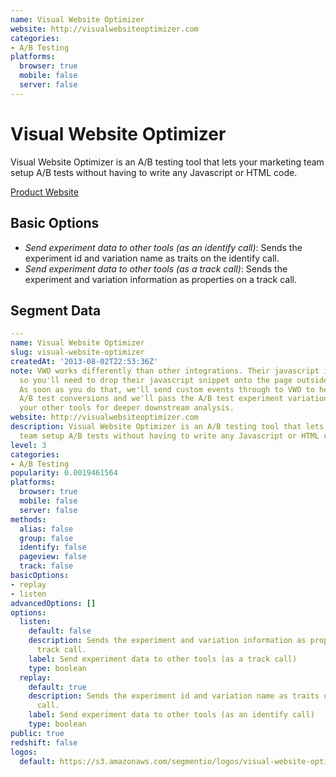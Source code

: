 ```yaml
---
name: Visual Website Optimizer
website: http://visualwebsiteoptimizer.com
categories:
- A/B Testing
platforms:
  browser: true
  mobile: false
  server: false
---
```


# Visual Website Optimizer

Visual Website Optimizer is an A/B testing tool that lets your marketing team setup A/B tests without having to write any Javascript or HTML code.

[Product Website](http://visualwebsiteoptimizer.com)

## Basic Options

- *Send experiment data to other tools (as an identify call)*: Sends the experiment id and variation name as traits on the identify call.
- *Send experiment data to other tools (as a track call)*: Sends the experiment and variation information as properties on a track call.


## Segment Data
```yaml
---
name: Visual Website Optimizer
slug: visual-website-optimizer
createdAt: '2013-08-02T22:53:36Z'
note: VWO works differently than other integrations. Their javascript is synchronous,
  so you'll need to drop their javascript snippet onto the page outside of Segment.
  As soon as you do that, we'll send custom events through to VWO to help you measure
  A/B test conversions and we'll pass the A/B test experiment variations through to
  your other tools for deeper downstream analysis.
website: http://visualwebsiteoptimizer.com
description: Visual Website Optimizer is an A/B testing tool that lets your marketing
  team setup A/B tests without having to write any Javascript or HTML code.
level: 3
categories:
- A/B Testing
popularity: 0.0019461564
platforms:
  browser: true
  mobile: false
  server: false
methods:
  alias: false
  group: false
  identify: false
  pageview: false
  track: false
basicOptions:
- replay
- listen
advancedOptions: []
options:
  listen:
    default: false
    description: Sends the experiment and variation information as properties on a
      track call.
    label: Send experiment data to other tools (as a track call)
    type: boolean
  replay:
    default: true
    description: Sends the experiment id and variation name as traits on the identify
      call.
    label: Send experiment data to other tools (as an identify call)
    type: boolean
public: true
redshift: false
logos:
  default: https://s3.amazonaws.com/segmentio/logos/visual-website-optimizer-default.svg

```

